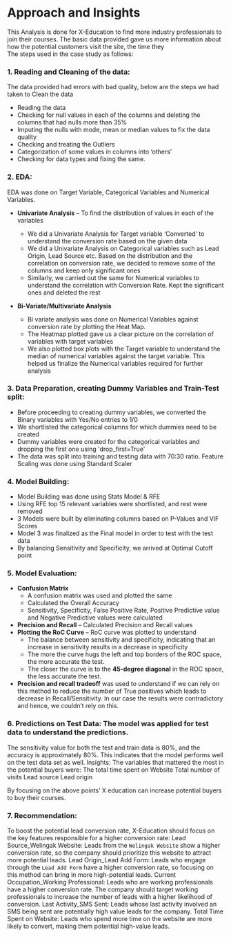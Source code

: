 # Approach and Insights

This Analysis is done for X-Education to find more industry professionals to join their courses. The basic data provided gave us more information about how the potential customers visit the site, the time they     
The steps used in the case study as follows:

### 1. Reading and Cleaning of the data:
The data provided had errors with bad quality, below are the steps we had taken to Clean the data
- Reading the data
- Checking for null values in each of the columns and deleting the columns that had nulls more than 35%
- Imputing the nulls with mode, mean or median values to fix the data quality
- Checking and treating the Outliers
- Categorization of some values in columns into ‘others’
- Checking for data types and fixing the same.

### 2. EDA:
EDA was done on Target Variable, Categorical Variables and Numerical Variables.
- **Univariate Analysis** – To find the distribution of values in each of the variables
  - We did a Univariate Analysis for Target variable ‘Converted’ to understand the conversion rate based on the given data
  - We did a Univariate Analysis on Categorical variables such as Lead Origin, Lead Source etc. Based on the distribution and the correlation on conversion rate, we decided to remove some of the columns and keep only significant ones
  - Similarly, we carried out the same for Numerical variables to understand the correlation with Conversion Rate. Kept the significant ones and deleted the rest

- **Bi-Variate/Multivariate Analysis** 
  - Bi variate analysis was done on Numerical Variables against conversion rate by plotting the Heat Map. 
  - The Heatmap plotted gave us a clear picture on the correlation of variables with target variables
  - We also plotted box plots with the Target variable to understand the median of numerical variables against the target variable. This helped us finalize the Numerical variables required for further analysis

### 3. Data Preparation, creating Dummy Variables and Train-Test split:
- Before proceeding to creating dummy variables, we converted the Binary variables with Yes/No entries to 1/0
- We shortlisted the categorical columns for which dummies need to be created
- Dummy variables were created for the categorical variables and dropping the first one using 'drop_first=True' 
- The data was split into training and testing data with 70:30 ratio. Feature Scaling was done using Standard Scaler

### 4. Model Building:
- Model Building was done using Stats Model & RFE
- Using RFE top 15 relevant variables were shortlisted, and rest were removed
- 3 Models were built by eliminating columns based on P-Values and VIF Scores
- Model 3 was finalized as the Final model in order to test with the test data
- By balancing Sensitivity and Specificity, we arrived at Optimal Cutoff point        

### 5. Model Evaluation:
- **Confusion Matrix**
  - A confusion matrix was used and plotted the same 
  - Calculated the Overall Accuracy
  - Sensitivity, Specificity, False Positive Rate, Positive Predictive value and Negative Predictive values were calculated
- **Precision and Recall** – Calculated Precision and Recall values
- **Plotting the RoC Curve** – RoC curve was plotted to understand
  - The balance between sensitivity and specificity, indicating that an increase in sensitivity results in a decrease in specificity
  - The more the curve hugs the left and top borders of the ROC space, the more accurate the test.
  - The closer the curve is to the **45-degree diagonal** in the ROC space, the less accurate the test.
- **Precision and recall tradeoff** was used to understand if we can rely on this method to reduce the number of True positives which leads to decrease in Recall/Sensitivity. In our case the results were contradictory and hence, we couldn’t rely on this.
 
### 6. Predictions on Test Data: The model was applied for test data to understand the predictions.
The sensitivity value for both the test and train data is 80%, and the accuracy is approximately 80%. This indicates that the model performs well on the test data set as well.
Insights: The variables that mattered the most in the potential buyers were:
The total time spent on Website
Total number of visits
Lead source
Lead origin


By focusing on the above points’ X education can increase potential buyers to buy their courses. 

### 7. Recommendation:
To boost the potential lead conversion rate, X-Education should focus on the key features responsible for a higher conversion rate:
Lead Source_Welingak Website: Leads from the `Welingak Website` show a higher conversion rate, so the company should prioritize this website to attract more potential leads.
Lead Origin_Lead Add Form: Leads who engage through the `Lead Add Form` have a higher conversion rate, so focusing on this method can bring in more high-potential leads.
Current Occupation_Working Professional: Leads who are working professionals have a higher conversion rate. The company should target working professionals to increase the number of leads with a higher likelihood of conversion.
Last Activity_SMS Sent: Leads whose last activity involved an SMS being sent are potentially high value leads for the company.
Total Time Spent on Website: Leads who spend more time on the website are more likely to convert, making them potential high-value leads.
